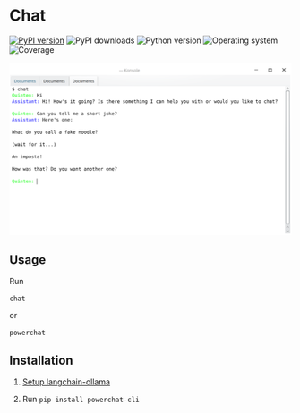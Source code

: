 # Chat
[![PyPI version](https://badge.fury.io/py/powerchat-cli.svg)](https://badge.fury.io/py/powerchat-cli)
![PyPI downloads](https://img.shields.io/pypi/dm/powerchat-cli)
![Python version](https://img.shields.io/badge/python-3.10+-brightgreen)
![Operating system](https://img.shields.io/badge/os-linux%20%7c%20macOS%20%7c%20windows-brightgreen)
![Coverage](https://img.shields.io/badge/coverage-100%25-brightgreen)

![example chat](https://github.com/quintenroets/chat/blob/main/assets/examples/example.png?raw=true)

## Usage

Run
```shell
chat
```
or
```shell
powerchat
```
## Installation
1. [Setup langchain-ollama](https://dev.to/emmakodes_/how-to-run-llama-31-locally-in-python-using-ollama-langchain-k8k)

2. Run `pip install powerchat-cli`
